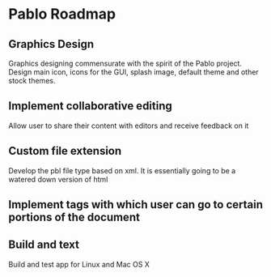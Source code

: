 # Pablo Roadmap

## Graphics Design
Graphics designing commensurate with the spirit of the Pablo project. Design main icon, icons for the GUI,
splash image, default theme and other stock themes.

## Implement collaborative editing
Allow user to share their content with editors and receive feedback on it

## Custom file extension
Develop the pbl file type based on xml. It is essentially going to be a watered down version of html

## Implement tags with which user can go to certain portions of the document

## Build and text
Build and test app for Linux and Mac OS X